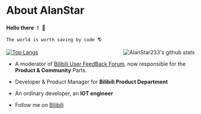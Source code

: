 #  About AlanStar

**Hello there ！** 👋

```
The world is worth saving by code 🌎
```

<img align="right" src="https://github-readme-stats.vercel.app/api?username=AlanStar233&show_icons=true&icon_color=0366d6&bg_color=ffffff&hide_title=true&hide=contribs&include_all_commits=true" alt="AlanStar233's github stats"/>

[![Top Langs](https://github-readme-stats.vercel.app/api/top-langs/?username=AlanStar233&layout=compact)](https://github.com/anuraghazra/github-readme-stats)

- A moderator of [Bilibili User FeedBack Forum](https://www.bilibili.com/blackboard/activity-5zJxM3spoS.html), now responsible for the **Product & Community** Parts.
- Developer & Product Manager for **Bilibili Product Department**
- An ordinary developer, an **IOT engineer**

- Follow me on [Bilibili](https://space.bilibili.com/26226485)
